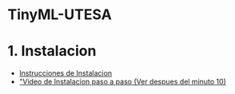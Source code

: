 # TinyML-UTESA

# 1. Instalacion
+ [Instrucciones de Instalacion](https://github.com/EdwinMarteZorrilla/tinyML-UTESA/blob/main/instalacion.md)
+ ["Video de Instalacion paso a paso (Ver despues del minuto 10)](https://www.youtube.com/watch?v=zXL2RrBrslI)
